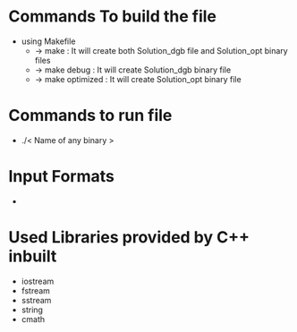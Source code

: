 # Commands To build the file
  * using Makefile
    * -> make : It will create both Solution_dgb file and Solution_opt binary files
    * -> make debug : It will create Solution_dgb binary file 
    * -> make optimized : It will create Solution_opt binary file 

# Commands to run file 
   * ./< Name of any binary > 

# Input Formats
   * 

# Used Libraries provided by C++ inbuilt
   *  iostream
   *  fstream
   *  sstream
   *  string
   *  cmath

   